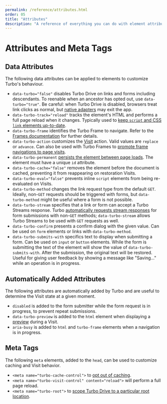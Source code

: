 ```yaml
---
permalink: /reference/attributes.html
order: 05
title: "Attributes"
description: "A reference of everything you can do with element attributes and meta tags."
---
```


# Attributes and Meta Tags

## Data Attributes

The following data attributes can be applied to elements to customize Turbo's behaviour.

* `data-turbo="false"` disables Turbo Drive on links and forms including descendants. To reenable when an ancestor has opted out, use `data-turbo="true"`. Be careful: when Turbo Drive is disabled, browsers treat link clicks as normal, but [native adapters](/handbook/native) may exit the app.
* `data-turbo-track="reload"` tracks the element's HTML and performs a full page reload when it changes. Typically used to [keep `script` and CSS `link` elements up-to-date](/handbook/drive#reloading-when-assets-change).
* `data-turbo-frame` identifies the Turbo Frame to navigate. Refer to the [Frames documentation](/reference/frames) for further details.
* `data-turbo-action` customizes the [Visit](/handbook/drive#page-navigation-basics) action. Valid values are `replace` or `advance`. Can also be used with Turbo Frames to [promote frame navigations to page visits](/handbook/frames#promoting-a-frame-navigation-to-a-page-visit).
* `data-turbo-permanent` [persists the element between page loads](/handbook/building#persisting-elements-across-page-loads). The element must have a unique `id` attribute.
* `data-turbo-cache="false"` removes the element before the document is cached, preventing it from reappearing on restoration Visits.
* `data-turbo-eval="false"` prevents inline `script` elements from being re-evaluated on Visits.
* `data-turbo-method` changes the link request type from the default `GET`. Ideally, non-`GET` requests should be triggered with forms, but `data-turbo-method` might be useful where a form is not possible.
* `data-turbo-stream` specifies that a link or form can accept a Turbo Streams response. Turbo [automatically requests stream responses](/handbook/streams#streaming-from-http-responses) for form submissions with non-`GET` methods; `data-turbo-stream` allows Turbo Streams to be used with `GET` requests as well.
* `data-turbo-confirm` presents a confirm dialog with the given value. Can be used on `form` elements or links with `data-turbo-method`.
* `data-turbo-submits-with` specifics text to display when submitting a form. Can be used on `input` or `button` elements. While the form is submitting the text of the element will show the value of `data-turbo-submits-with`. After the submission, the original text will be restored. Useful for giving user feedback by showing a message like "Saving..." while an operation is in progress.

## Automatically Added Attributes

The following attributes are automatically added by Turbo and are useful to determine the Visit state at a given moment.

* `disabled` is added to the form submitter while the form request is in progress, to prevent repeat submissions.
* `data-turbo-preview` is added to the `html` element when displaying a [preview](/handbook/building#detecting-when-a-preview-is-visible) during a Visit.
* `aria-busy` is added to `html` and `turbo-frame` elements when a navigation is in progress.

## Meta Tags

The following `meta` elements, added to the `head`, can be used to customize caching and Visit behavior.

* `<meta name="turbo-cache-control">` to [opt out of caching](/handbook/building#opting-out-of-caching).
* `<meta name="turbo-visit-control" content="reload">` will perform a full page reload.
* `<meta name="turbo-root">` to [scope Turbo Drive to a particular root location](/handbook/drive#setting-a-root-location).
